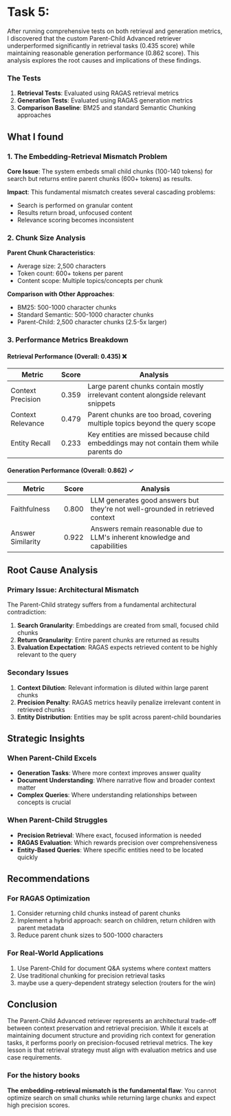 # Task 5: 

After running comprehensive tests on both retrieval and generation metrics, I discovered that the custom Parent-Child Advanced retriever underperformed significantly in retrieval tasks (0.435 score) while maintaining reasonable generation performance (0.862 score). This analysis explores the root causes and implications of these findings.



### The Tests
1. **Retrieval Tests**: Evaluated using RAGAS retrieval metrics
2. **Generation Tests**: Evaluated using RAGAS generation metrics
3. **Comparison Baseline**: BM25 and standard Semantic Chunking approaches

## What I found

### 1. The Embedding-Retrieval Mismatch Problem

**Core Issue**: The system embeds small child chunks (100-140 tokens) for search but returns entire parent chunks (600+ tokens) as results.

**Impact**: This fundamental mismatch creates several cascading problems:
- Search is performed on granular content
- Results return broad, unfocused content
- Relevance scoring becomes inconsistent

### 2. Chunk Size Analysis

**Parent Chunk Characteristics**:
- Average size: 2,500 characters
- Token count: 600+ tokens per parent
- Content scope: Multiple topics/concepts per chunk

**Comparison with Other Approaches**:
- BM25: 500-1000 character chunks
- Standard Semantic: 500-1000 character chunks
- Parent-Child: 2,500 character chunks (2.5-5x larger)

### 3. Performance Metrics Breakdown

#### Retrieval Performance (Overall: 0.435) ❌

| Metric | Score | Analysis |
|--------|-------|----------|
| Context Precision | 0.359 | Large parent chunks contain mostly irrelevant content alongside relevant snippets |
| Context Relevance | 0.479 | Parent chunks are too broad, covering multiple topics beyond the query scope |
| Entity Recall | 0.233 | Key entities are missed because child embeddings may not contain them while parents do |

#### Generation Performance (Overall: 0.862) ✓

| Metric | Score | Analysis |
|--------|-------|----------|
| Faithfulness | 0.800 | LLM generates good answers but they're not well-grounded in retrieved context |
| Answer Similarity | 0.922 | Answers remain reasonable due to LLM's inherent knowledge and capabilities |

## Root Cause Analysis

### Primary Issue: Architectural Mismatch

The Parent-Child strategy suffers from a fundamental architectural contradiction:

1. **Search Granularity**: Embeddings are created from small, focused child chunks
2. **Return Granularity**: Entire parent chunks are returned as results
3. **Evaluation Expectation**: RAGAS expects retrieved content to be highly relevant to the query

### Secondary Issues

1. **Context Dilution**: Relevant information is diluted within large parent chunks
2. **Precision Penalty**: RAGAS metrics heavily penalize irrelevant content in retrieved chunks
3. **Entity Distribution**: Entities may be split across parent-child boundaries

## Strategic Insights

### When Parent-Child Excels
- **Generation Tasks**: Where more context improves answer quality
- **Document Understanding**: Where narrative flow and broader context matter
- **Complex Queries**: Where understanding relationships between concepts is crucial

### When Parent-Child Struggles
- **Precision Retrieval**: Where exact, focused information is needed
- **RAGAS Evaluation**: Which rewards precision over comprehensiveness
- **Entity-Based Queries**: Where specific entities need to be located quickly

## Recommendations

### For RAGAS Optimization
1. Consider returning child chunks instead of parent chunks
2. Implement a hybrid approach: search on children, return children with parent metadata
3. Reduce parent chunk sizes to 500-1000 characters

### For Real-World Applications
1. Use Parent-Child for document Q&A systems where context matters
2. Use traditional chunking for precision retrieval tasks
3. maybe use a query-dependent strategy selection (routers for the win)

## Conclusion

The Parent-Child Advanced retriever represents an architectural trade-off between context preservation and retrieval precision. While it excels at maintaining document structure and providing rich context for generation tasks, it performs poorly on precision-focused retrieval metrics. The key lesson is that retrieval strategy must align with evaluation metrics and use case requirements.

### For the history books
**The embedding-retrieval mismatch is the fundamental flaw**: You cannot optimize search on small chunks while returning large chunks and expect high precision scores.